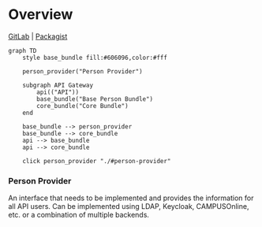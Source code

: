 # Overview

[GitLab](https://gitlab.tugraz.at/dbp/relay/dbp-relay-base-person-bundle) | [Packagist](https://packagist.org/packages/dbp/relay-base-person-bundle)

```mermaid
graph TD
    style base_bundle fill:#606096,color:#fff

    person_provider("Person Provider")

    subgraph API Gateway
        api(("API"))
        base_bundle("Base Person Bundle")
        core_bundle("Core Bundle")
    end

    base_bundle --> person_provider
    base_bundle --> core_bundle
    api --> base_bundle
    api --> core_bundle

    click person_provider "./#person-provider"
```

### Person Provider

An interface that needs to be implemented and provides the information for all
API users. Can be implemented using LDAP, Keycloak, CAMPUSOnline, etc. or a
combination of multiple backends.

